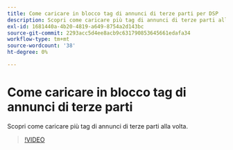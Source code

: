 ```yaml
---
title: Come caricare in blocco tag di annunci di terze parti per DSP
description: Scopri come caricare più tag di annunci di terze parti alla volta.
exl-id: 1681440a-4b20-4819-a649-8754a2d143bc
source-git-commit: 2293acc5d4ee8acb9c631790853645661edafa34
workflow-type: tm+mt
source-wordcount: '38'
ht-degree: 0%

---
```


# Come caricare in blocco tag di annunci di terze parti

Scopri come caricare più tag di annunci di terze parti alla volta.

>[!VIDEO](https://video.tv.adobe.com/v/339204)
